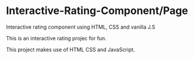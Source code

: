 # Interactive-Rating-Component/Page
Interactive rating component using HTML, CSS and vanilla J.S

This is an interactive rating projec for fun.

This project makes use of HTML CSS and JavaScript.
